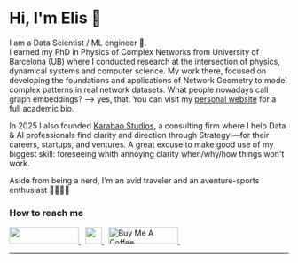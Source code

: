 # Hi, I'm Elis 👋 

I am a Data Scientist / ML engineer 🌴.</br>
I earned my PhD in Physics of Complex Networks from University of Barcelona (UB) where I conducted research at the intersection of physics, dynamical systems and computer science. My work there, focused on developing the foundations and applications of Network Geometry to model complex patterns in real network datasets. What people nowadays call graph embeddings? --> yes, that. You can visit my [personal website](https://elisendaortiz.github.io/) for a full academic bio.

In 2025 I also founded [Karabao Studios](https://karabaostudios.com/), a consulting firm where I help Data & AI professionals find clarity and direction through Strategy —for their careers, startups, and ventures. A great excuse to make good use of my biggest skill: foreseeing whith annoying clarity when/why/how things won't work.

Aside from being a nerd, I'm an avid traveler and an aventure-sports enthusiast 🏄🏼‍♂️🌺

<h3> How to reach me </h3>
<div>
    <a href="https://www.linkedin.com/in/elisendaortiz/" target="_blank">
        <img src="https://img.shields.io/badge/LinkedIn-0077B5?style=for-the-badge&logo=linkedin&logoColor=white" height="30" width="125px">
    </a>&nbsp
    <a href="https://calendly.com/karabaostudios/" target="_blank">
        <img src="https://img.shields.io/badge/Calendly-Let's%20Talk!-purple?style=for-the-badge&logo=googlechat" height="30">
    </a>&nbsp
    <a href="https://www.buymeacoffee.com/eortiz" target="_blank">    
        <img src="https://cdn.buymeacoffee.com/buttons/default-orange.png" alt="Buy Me A Coffee" height="30" width="125"
    </a>&nbsp
    
</div>
<hr>
